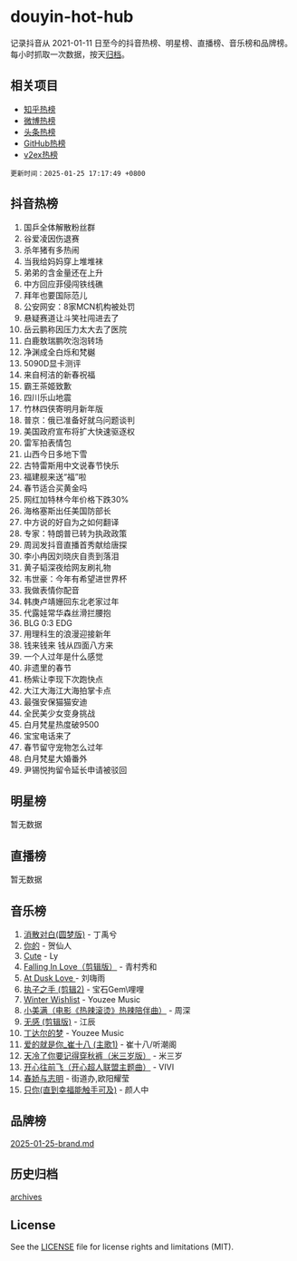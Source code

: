 # douyin-hot-hub

记录抖音从 2021-01-11 日至今的抖音热榜、明星榜、直播榜、音乐榜和品牌榜。每小时抓取一次数据，按天[归档](archives)。

## 相关项目

- [知乎热榜](https://github.com/lonnyzhang423/zhihu-hot-hub)
- [微博热榜](https://github.com/lonnyzhang423/weibo-hot-hub)
- [头条热榜](https://github.com/lonnyzhang423/toutiao-hot-hub)
- [GitHub热榜](https://github.com/lonnyzhang423/github-hot-hub)
- [v2ex热榜](https://github.com/lonnyzhang423/v2ex-hot-hub)


`更新时间：2025-01-25 17:17:49 +0800`

## 抖音热榜

1. 国乒全体解散粉丝群
1. 谷爱凌因伤退赛
1. 杀年猪有多热闹
1. 当我给妈妈穿上堆堆袜
1. 弟弟的含金量还在上升
1. 中方回应菲侵闯铁线礁
1. 拜年也要国际范儿
1. 公安网安：8家MCN机构被处罚
1. 悬疑赛道让斗笑社闯进去了
1. 岳云鹏称因压力太大去了医院
1. 白鹿敖瑞鹏吹泡泡转场
1. 净渊成全白烁和梵樾
1. 5090D显卡测评
1. 来自柯洁的新春祝福
1. 霸王茶姬致歉
1. 四川乐山地震
1. 竹林四侠寄明月新年版
1. 普京：俄已准备好就乌问题谈判
1. 美国政府宣布将扩大快速驱逐权
1. 雷军拍表情包
1. 山西今日多地下雪
1. 古特雷斯用中文说春节快乐
1. 福建舰来送“福”啦
1. 春节适合买黄金吗
1. 网红加特林今年价格下跌30%
1. 海格塞斯出任美国防部长
1. 中方说的好自为之如何翻译
1. 专家：特朗普已转为执政政策
1. 周润发抖音直播首秀献给唐探
1. 李小冉因刘晓庆自责到落泪
1. 黄子韬深夜给网友刷礼物
1. 韦世豪：今年有希望进世界杯
1. 我做表情你配音
1. 韩庚卢靖姗回东北老家过年
1. 代露娃常华森丝滑拦腰抱
1. BLG 0:3 EDG
1. 用理科生的浪漫迎接新年
1. 钱来钱来 钱从四面八方来
1. 一个人过年是什么感觉
1. 非遗里的春节
1. 杨紫让李现下次跑快点
1. 大江大海江大海拍掌卡点
1. 最强安保猫猫安迪
1. 全民美少女变身挑战
1. 白月梵星热度破9500
1. 宝宝电话来了
1. 春节留守宠物怎么过年
1. 白月梵星大婚番外
1. 尹锡悦拘留令延长申请被驳回

## 明星榜

暂无数据

## 直播榜

暂无数据

## 音乐榜

1. [消散对白(圆梦版)](https://sf5-hl-cdn-tos.douyinstatic.com/obj/tos-cn-ve-2774/og4jB5I5IizzoZVAAAzWgBMAsMDWoArfwBOiFs) - 丁禹兮
1. [你的](https://sf6-cdn-tos.douyinstatic.com/obj/tos-cn-ve-2774/oYuIeKf42jB7sEV6B2upMdpYAgfrQWj0FeRegh) - 贺仙人
1. [Cute](https://sf5-hl-cdn-tos.douyinstatic.com/obj/tos-cn-ve-2774/o4IbIzHWKAAB4wsS5qMBRiiAlEBGTpQRNfFvuo) - Ly
1. [Falling In Love（剪辑版）](https://sf5-hl-cdn-tos.douyinstatic.com/obj/tos-cn-ve-2774/o8ajpA8zzgBPahbBIO8AcKGBLJezFCRd1wfP9f) - 青村秀和
1. [ At Dusk  Love ](https://sf5-hl-cdn-tos.douyinstatic.com/obj/tos-cn-ve-2774/o8CrpCf5CaYgI4ZrtQgMQAFEfuGqNnRSDQAPBc) - 刘嗨雨
1. [执子之手 (剪辑2)](https://sf6-cdn-tos.douyinstatic.com/obj/tos-cn-ve-2774/oUoZLQjCc31XzqsBnBQUNgeKtYPBcgbFDwtfcu) - 宝石Gem\哩哩
1. [Winter Wishlist](https://sf5-hl-cdn-tos.douyinstatic.com/obj/tos-cn-ve-2774/oIIgUOeamCFCVAzxN6MFRLIBlLGpUqQxeeHrLE) - Youzee Music
1. [小美满（电影《热辣滚烫》热辣陪伴曲）](https://sf5-hl-cdn-tos.douyinstatic.com/obj/tos-cn-ve-2774/o0GAn2lSgfZIDUgtevCGDQYnFg4CwnrBaxbTZL) - 周深
1. [无感 (剪辑版)](https://sf5-hl-cdn-tos.douyinstatic.com/obj/tos-cn-ve-2774/o0eIsUzJBDlQaQFC5OFlgbMEZC1TFYBftOBn6p) - 江辰
1. [丁达尔的梦](https://sf5-hl-cdn-tos.douyinstatic.com/obj/tos-cn-ve-2774/oMU3WirUZBVQkAC9ccG5P2IQirziZM2RTInUY) - Youzee Music
1. [爱的就是你_崔十八 (主歌1)](https://sf5-hl-cdn-tos.douyinstatic.com/obj/tos-cn-ve-2774/oI5BO5DhFZ6UTcNCnZaOCBLtZ7WIMQGfgnXf5E) - 崔十八/听潮阁
1. [天冷了你要记得穿秋裤（米三岁版）](https://sf3-cdn-tos.douyinstatic.com/obj/tos-cn-ve-2774/oQlIwVIDWiZ6BQilAorS7MA0AgCkQDvcZAdm1) - 米三岁
1. [开心往前飞（开心超人联盟主题曲）](https://sf5-hl-cdn-tos.douyinstatic.com/obj/tos-cn-ve-2774/9d8fb7c82cf1421fb93a9fe925275e0a) - VIVI
1. [春娇与志明](https://sf5-hl-cdn-tos.douyinstatic.com/obj/tos-cn-ve-2774/e530d8fceb7044b39707d7f9ff54add1) - 街道办,欧阳耀莹
1. [只你(直到幸福能触手可及)](https://sf6-cdn-tos.douyinstatic.com/obj/tos-cn-ve-2774/o0lBkRDzFTeaVSUz3ZZSCBVtZ5DIMQGfgmEAuE) - 颜人中

## 品牌榜

[2025-01-25-brand.md](archives/2025-01-25-brand.md)

## 历史归档

[archives](archives)

## License

See the [LICENSE](LICENSE) file for license rights and limitations (MIT).

